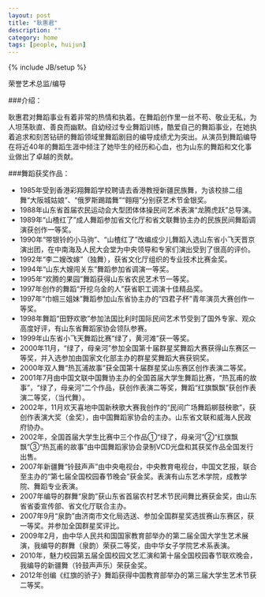 ```yaml
---
layout: post
title: "耿惠君"
description: ""
category: home
tags: [people, huijun]
---
```

{% include JB/setup %}


荣誉艺术总监/编导

###介绍：

耿惠君对舞蹈事业有着非常的热情和执着。在舞蹈创作里一丝不苟、敬业无私，为人坦荡耿直、善良而幽默。自幼经过专业舞蹈训练，酷爱自己的舞蹈事业，在她执着追求和刻苦钻研的舞蹈领域里舞蹈剧目的编导成绩尤为突出。从演员到舞蹈编导在将近40年的舞蹈生涯中倾注了她毕生的经历和心血，也为山东的舞蹈和文化事业做出了卓越的贡献。

###舞蹈获奖作品：

* 1985年受到香港彩翔舞蹈学校聘请去香港教授新疆民族舞，为该校排二组舞“大阪城姑娘”、“俄罗斯踢踏舞”“翱翔”分别获艺术节金银奖。
* 1988年山东省首届农民运动会大型团体体操民间艺术表演“龙腾虎跃”总导演。
* 1989年“山楂红了”成人舞蹈参加省文化厅和省文联舞协主办的民族民间舞蹈调演获创作一等奖。
* 1990年“带银铃的小马驹”、“山楂红了”改编成少儿舞蹈入选山东省小飞天晋京演出团，在中南海及人民大会堂为中央领导和专家们演出受到了很高的评价。
* 1992年“李二嫂改嫁”（独舞），获省文化厅组织的专业技术比赛金奖。
* 1994年“山东大嫂闯关东”舞蹈参加省调演一等奖。
* 1995年“欢腾的果园”舞蹈获得山东省农民艺术节一等奖。
* 1997年创作的舞蹈“开挖乌金的人”获省职工调演十佳精品奖。
* 1997年“巾帼三姐妹”舞蹈参加山东省协主办的“四君子杯”青年演员大赛创作一等奖。
* 1998年舞蹈“田野欢歌”参加法国比利时国际民间艺术节受到了国外专家、观众高度好评，有山东省舞蹈家协会领队参赛。
* 1999年山东省小飞天舞蹈比赛“绿了，黄河滩”获一等奖。
* 2000年11月，“绿了，母亲河”参加全国第十届群星奖舞蹈大赛获得山东赛区一等奖，并入选参加由国家文化部主办的群星奖舞蹈大赛获铜奖。
* 2000年双人舞“热瓦浦故事”获全国第十届群星奖山东赛区创作表演二等奖。
* 2001年7月由中国文联中国舞协主办的全国首届大学生舞蹈比赛，“热瓦甫的故事”，“绿了，母亲河”二个作品，获创作表演二等奖，舞蹈“红旗飘飘”获创作表演二等奖，（当代舞）。
* 2002年，11月欢天喜地中国新秧歌大赛我创作的“民间广场舞蹈梆鼓秧歌”，获创作表演大奖（金奖），由中国舞蹈家协会的主办。山东省文联和威海人民政府协办。
* 2002年，全国首届大学生比赛中三个作品①“绿了，母亲河”②“红旗飘飘”③“热瓦甫的故事”由中国舞蹈家协会录制VCD光盘和其获奖作品全国发行出售。
* 2007年新疆舞“铃鼓声声”由中央电视台，中央教育电视台，中国文艺报，联合至主办的“第七届全国校园春节晚会”获金奖。表演有山东艺术学院，成教学院、舞蹈专业表演。
* 2007年编导的群舞“泉韵”获山东省首届农村艺术节民间舞比赛获金奖，由山东省省委宣传部、省文化厅联合主办。
* 2007年9月“泉韵”由济南市文化局选送、参加全国群星奖选拔赛山东赛区，获一等奖。并参加全国群星奖评比。
* 2009年2月，由中华人民共和国国家教育部举办的第二届全国大学生艺术展演，我编导的群舞（泉韵）荣获二等奖，由中华女子学院艺术系表演。
* 2010年，魅力校园第五届全国校园文艺汇演和第十届全国校园春节联欢晚会，我编导的新疆舞（铃鼓声声乐）荣获金奖。
* 2012年创编《红旗的骄子》舞蹈获得中国教育部举办的第三届大学生艺术节获二等奖。


